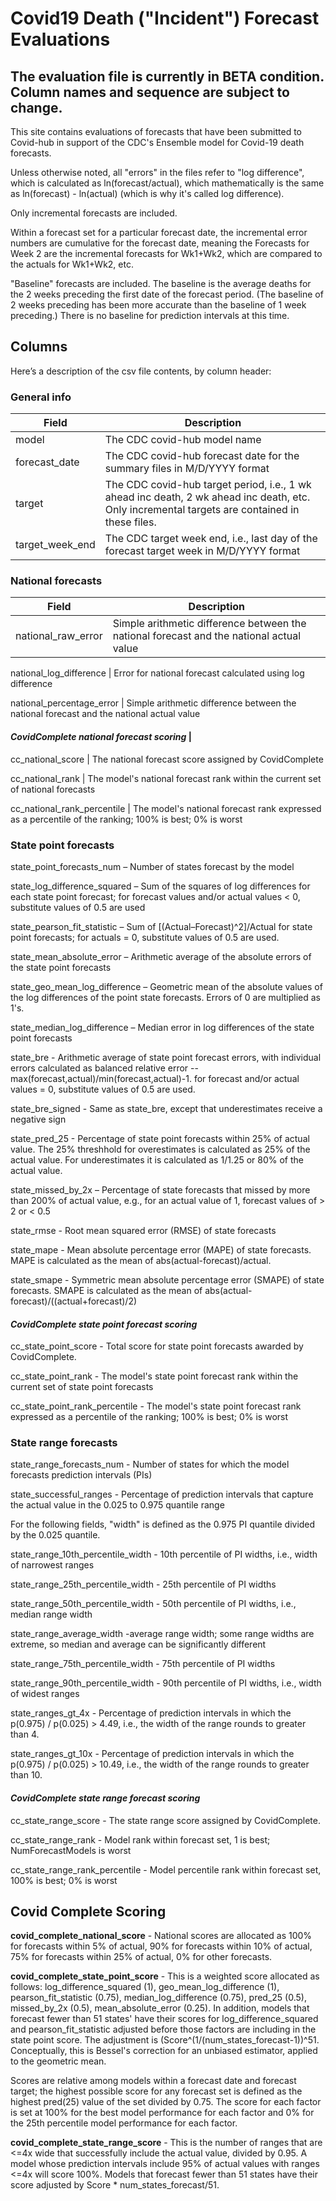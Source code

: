 # Covid19 Death ("Incident") Forecast Evaluations

## The evaluation file is currently in BETA condition. Column names and sequence are subject to change. 

This site contains evaluations of forecasts that have been submitted to Covid-hub in support of the CDC's Ensemble model for Covid-19 death forecasts.

Unless otherwise noted, all "errors" in the files refer to "log difference", which is calculated as ln(forecast/actual), which mathematically is the same as ln(forecast) - ln(actual) (which is why it's called log difference). 

Only incremental forecasts are included. 

Within a forecast set for a particular forecast date, the incremental error numbers are  cumulative for the forecast date, meaning the Forecasts for Week 2 are the incremental forecasts for Wk1+Wk2, which are compared to the actuals for Wk1+Wk2, etc.

"Baseline" forecasts are included. The baseline is the average deaths for the 2 weeks preceding the first date of the forecast period. (The baseline of 2 weeks preceding has been more accurate than the baseline of 1 week preceding.) There is no baseline for prediction intervals at this time. 

## Columns

Here’s a description of the csv file contents, by column header:
 
### General info
Field | Description
---- | ----
model | The CDC covid-hub model name
forecast_date | The CDC covid-hub forecast date for the summary files in M/D/YYYY format
target | The CDC covid-hub target period, i.e., 1 wk ahead inc death, 2 wk ahead inc death, etc. Only incremental targets are contained in these files. 
target_week_end  | The CDC target week end, i.e., last day of the forecast target week in M/D/YYYY format
 
### National forecasts

Field | Description
---- | ----
national_raw_error | Simple arithmetic difference between the national forecast and the national actual value

national_log_difference | Error for national forecast calculated using log difference

national_percentage_error | Simple arithmetic difference between the national forecast and the national actual value

#### *CovidComplete national forecast scoring* |

cc_national_score | The national forecast score assigned by CovidComplete

cc_national_rank | The model's national forecast rank within the current set of national forecasts

cc_national_rank_percentile | The model's national forecast rank expressed as a percentile of the ranking; 100% is best; 0% is worst

### State point forecasts

state_point_forecasts_num – Number of states forecast by the model

state_log_difference_squared – Sum of the squares of log differences for each state point forecast; for forecast values and/or actual values < 0, substitute values of 0.5 are used

state_pearson_fit_statistic – Sum of [(Actual–Forecast)^2]/Actual for state point forecasts; for actuals = 0, substitute values of 0.5 are used. 

state_mean_absolute_error – Arithmetic average of the absolute errors of the state point forecasts

state_geo_mean_log_difference – Geometric mean of the absolute values of the log differences of the point state forecasts. Errors of 0 are multiplied as 1's. 

state_median_log_difference – Median error in log differences of the state point forecasts

state_bre - Arithmetic average of state point forecast errors, with individual errors calculated as balanced relative error -- max(forecast,actual)/min(forecast,actual)-1. for forecast and/or actual values = 0, substitute values of 0.5 are used. 

state_bre_signed - Same as state_bre, except that underestimates receive a negative sign

state_pred_25 - Percentage of state point forecasts within 25% of actual value. The 25% threshhold for overestimates is calculated as 25% of the actual value. For underestimates it is calculated as 1/1.25 or 80% of the actual value. 

state_missed_by_2x – Percentage of state forecasts that missed by more than 200% of actual value, e.g., for an actual value of 1, forecast values of > 2 or < 0.5

state_rmse - Root mean squared error (RMSE) of state forecasts

state_mape - Mean absolute percentage error (MAPE) of state forecasts. MAPE is calculated as the mean of abs(actual-forecast)/actual. 

state_smape - Symmetric mean absolute percentage error (SMAPE) of state forecasts. SMAPE is calculated as the mean of abs(actual-forecast)/((actual+forecast)/2)

#### *CovidComplete state point forecast scoring*

cc_state_point_score - Total score for state point forecasts awarded by CovidComplete.  

cc_state_point_rank - The model's state point  forecast rank within the current set of state point forecasts

cc_state_point_rank_percentile - The model's state point forecast rank expressed as a percentile of the ranking; 100% is best; 0% is worst

### State range forecasts

state_range_forecasts_num - Number of states for which the model forecasts prediction intervals (PIs)

state_successful_ranges - Percentage of prediction intervals that capture the actual value in the 0.025 to 0.975 quantile range

For the following fields, "width" is defined as the 0.975 PI quantile divided by the 0.025 quantile. 

state_range_10th_percentile_width - 10th percentile of PI widths, i.e., width of narrowest ranges

state_range_25th_percentile_width - 25th percentile of PI widths

state_range_50th_percentile_width - 50th percentile of PI widths, i.e., median range width

state_range_average_width -average range width; some range widths are extreme, so median and average can be significantly different

state_range_75th_percentile_width - 75th percentile of PI widths

state_range_90th_percentile_width - 90th percentile of PI widths, i.e., width of widest ranges

state_ranges_gt_4x - Percentage of prediction intervals in which the p(0.975) / p(0.025) > 4.49, i.e., the width of the range rounds to greater than 4. 

state_ranges_gt_10x - Percentage of prediction intervals in which the p(0.975) / p(0.025) > 10.49, i.e., the width of the range rounds to greater than 10. 

#### *CovidComplete state range  forecast scoring*
cc_state_range_score - The state range score assigned by CovidComplete.  

cc_state_range_rank - Model rank within forecast set, 1 is best; NumForecastModels is worst

cc_state_range_rank_percentile - Model percentile rank within forecast set, 100% is best; 0% is worst

## Covid Complete Scoring
 
**covid_complete_national_score** - National scores are allocated as 100% for forecasts within 5% of actual, 90% for forecasts within 10% of actual, 75% for forecasts within 25% of actual, 0% for other forecasts. 

**covid_complete_state_point_score** - This is a weighted score allocated as follows: log_difference_squared (1), geo_mean_log_difference (1), pearson_fit_statistic (0.75), median_log_difference (0.75), pred_25 (0.5), missed_by_2x (0.5), mean_absolute_error (0.25). In addition, models that forecast fewer than 51 states' have their scores for log_difference_squared and pearson_fit_statistic adjusted before those factors are including in the state point score. The adjustment is (Score^(1/(num_states_forecast-1))^51. Conceptually, this is Bessel's correction for an unbiased estimator, applied to the geometric mean. 

Scores are relative among models within a forecast date and forecast target; the highest possible score for any forecast set is defined as the highest pred(25) value of the set divided by 0.75. The score for each factor is set at 100% for the best model performance for each factor and 0% for the 25th percentile model performance for each factor. 

**covid_complete_state_range_score** - This is the number of ranges that are <=4x wide that successfully include the actual value, divided by 0.95. A model whose prediction intervals include 95% of actual values with ranges <=4x will score 100%. Models that forecast fewer than 51 states have their score adjusted by Score * num_states_forecast/51. 
